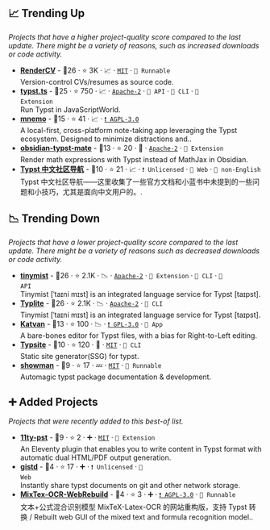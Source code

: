 ## 📈 Trending Up

_Projects that have a higher project-quality score compared to the last update. There might be a variety of reasons, such as increased downloads or code activity._

- <b><a href="https://docs.rendercv.com">RenderCV</a></b>  - 🥇26 ·  ⭐ 3K · 📈 · <code><a href="https://tldrlegal.com/license/mit-license">MIT</a></code> · <code>🥡 Runnable</code><br>Version-control CVs/resumes as source code.
- <b><a href="https://myriad-dreamin.github.io/typst.ts">typst.ts</a></b>  - 🥇25 ·  ⭐ 750 · 📈 · <code><a href="https://tldrlegal.com/license/apache-license-2-0-apache-2-0">Apache-2</a></code> · <code>🔌 API</code> · <code>🤖 CLI</code> · <code>🧩 Extension</code><br>Run Typst in JavaScriptWorld.
- <b><a href="https://mnemo.nuxt.dev">mnemo</a></b>  - 🥇15 ·  ⭐ 41 · 📈 · <code><a href="https://tldrlegal.com/license/gnu-affero-general-public-license-v3-agpl-3-0">❗️&nbsp;AGPL-3.0</a></code><br>A local-first, cross-platform note-taking app leveraging the Typst ecosystem. Designed to minimize distractions and..
- <b><a href="https://github.com/azyarashi/obsidian-typst-mate">obsidian-typst-mate</a></b>  - 🥈13 ·  ⭐ 20 · 🐣 · <code><a href="https://tldrlegal.com/license/apache-license-2-0-apache-2-0">Apache-2</a></code> · <code>🧩 Extension</code><br>Render math expressions with Typst instead of MathJax in Obsidian.
- <b><a href="https://typst-doc-cn.github.io/guide/">Typst 中文社区导航</a></b>  - 🥉10 ·  ⭐ 21 · 📈 · <code>❗&nbsp;Unlicensed</code> · <code>🦋 Web</code> · <code>🐧 non-English</code><br>Typst 中文社区导航——这里收集了一些官方文档和小蓝书中未提到的一些问题和小技巧，尤其是面向中文用户的。.

## 📉 Trending Down

_Projects that have a lower project-quality score compared to the last update. There might be a variety of reasons such as decreased downloads or code activity._

- <b><a href="https://myriad-dreamin.github.io/tinymist">tinymist</a></b>  - 🥇26 ·  ⭐ 2.1K · 📉 · <code><a href="https://tldrlegal.com/license/apache-license-2-0-apache-2-0">Apache-2</a></code> · <code>🧩 Extension</code> · <code>🤖 CLI</code> · <code>🔌 API</code><br>Tinymist [ˈtaɪni mɪst] is an integrated language service for Typst [taɪpst].
- <b><a href="https://crates.io/crates/typlite">Typlite</a></b>  - 🥇26 ·  ⭐ 2.1K · 📉 · <code><a href="https://tldrlegal.com/license/apache-license-2-0-apache-2-0">Apache-2</a></code> · <code>🤖 CLI</code><br>Tinymist [ˈtaɪni mɪst] is an integrated language service for Typst [taɪpst].
- <b><a href="https://katvan.app">Katvan</a></b>  - 🥈13 ·  ⭐ 100 · 📉 · <code><a href="https://tldrlegal.com/license/gnu-general-public-license-v3-gpl-3">❗️&nbsp;GPL-3.0</a></code> · <code>🎨 App</code><br>A bare-bones editor for Typst files, with a bias for Right-to-Left editing.
- <b><a href="https://typ.rowlib.com/en/">Typsite</a></b>  - 🥈10 ·  ⭐ 120 · 🐣 · <code><a href="https://tldrlegal.com/license/mit-license">MIT</a></code> · <code>🤖 CLI</code><br>Static site generator(SSG) for typst.
- <b><a href="https://github.com/ntjess/showman">showman</a></b>  - 🥉9 ·  ⭐ 17 · 💤 · <code><a href="https://tldrlegal.com/license/mit-license">MIT</a></code> · <code>🥡 Runnable</code><br>Automagic typst package documentation & development.

## ➕ Added Projects

_Projects that were recently added to this best-of list._

- <b><a href="https://github.com/uwni/11ty-pst">11ty-pst</a></b>  - 🥈9 ·  ⭐ 2 · ➕ · <code><a href="https://tldrlegal.com/license/mit-license">MIT</a></code> · <code>🧩 Extension</code><br>An Eleventy plugin that enables you to write content in Typst format with automatic dual HTML/PDF output generation.
- <b><a href="https://gistd.myriad-dreamin.com/">gistd</a></b>  - 🥉4 ·  ⭐ 17 · ➕ · <code>❗&nbsp;Unlicensed</code> · <code>🦋 Web</code><br>Instantly share typst documents on git and other network storage.
- <b><a href="https://github.com/e-zz/MixTex-OCR-WebRebuild">MixTex-OCR-WebRebuild</a></b>  - 🥉4 ·  ⭐ 3 · ➕ · <code><a href="https://tldrlegal.com/license/gnu-affero-general-public-license-v3-agpl-3-0">❗️&nbsp;AGPL-3.0</a></code> · <code>🥡 Runnable</code><br>文本+公式混合识别模型 MixTeX-Latex-OCR 的网站重构版，支持 Typst 转换 / Rebuilt web GUI of the mixed text and formula recognition model..

